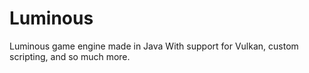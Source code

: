 # Luminous
Luminous game engine made in Java With support for Vulkan, custom scripting, and so much more.


